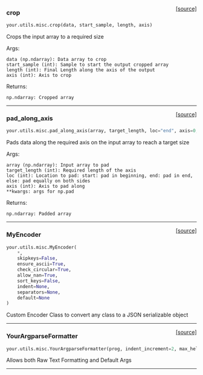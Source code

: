 <span style="float:right;">[[source]](https://github.com/thepetabyteproject/your/blob/master/your/utils/misc.py#L73)</span>

### crop


```python
your.utils.misc.crop(data, start_sample, length, axis)
```


Crops the input array to a required size

Args: 

    data (np.ndarray): Data array to crop
    start_sample (int): Sample to start the output cropped array
    length (int): Final Length along the axis of the output
    axis (int): Axis to crop

Returns: 

    np.ndarray: Cropped array


----

<span style="float:right;">[[source]](https://github.com/thepetabyteproject/your/blob/master/your/utils/misc.py#L98)</span>

### pad_along_axis


```python
your.utils.misc.pad_along_axis(array, target_length, loc="end", axis=0, **kwargs)
```


Pads data along the required axis on the input array to reach a target size

Args: 

    array (np.ndarray): Input array to pad
    target_length (int): Required length of the axis
    loc (int): Location to pad: start: pad in beginning, end: pad in end, else: pad equally on both sides
    axis (int): Axis to pad along
    **kwargs: args for np.pad

Returns: 

    np.ndarray: Padded array


----

<span style="float:right;">[[source]](https://github.com/thepetabyteproject/your/blob/master/your/utils/misc.py#L145)</span>

### MyEncoder


```python
your.utils.misc.MyEncoder(
    *,
    skipkeys=False,
    ensure_ascii=True,
    check_circular=True,
    allow_nan=True,
    sort_keys=False,
    indent=None,
    separators=None,
    default=None
)
```


Custom Encoder Class to convert any class to a JSON serializable object


----

<span style="float:right;">[[source]](https://github.com/thepetabyteproject/your/blob/master/your/utils/misc.py#L162)</span>

### YourArgparseFormatter


```python
your.utils.misc.YourArgparseFormatter(prog, indent_increment=2, max_help_position=24, width=None)
```


Allows both Raw Text Formatting and Default Args


----

